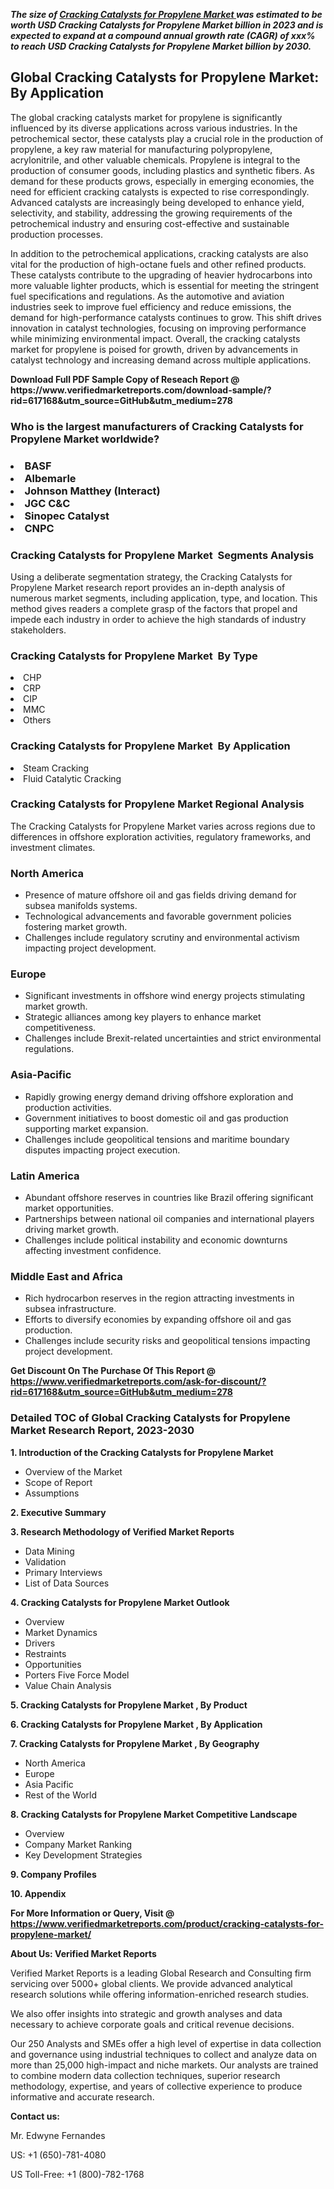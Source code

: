 <p><em><strong>The size of <a href="https://www.verifiedmarketreports.com/download-sample/?rid=617168&utm_source=GitHub&utm_medium=278" target="_blank">Cracking Catalysts for Propylene Market </a> was estimated to be worth USD Cracking Catalysts for Propylene Market billion in 2023 and is expected to expand at a compound annual growth rate (CAGR) of xxx% to reach USD Cracking Catalysts for Propylene Market billion by 2030.</strong></em><br /><h2>Global Cracking Catalysts for Propylene Market: By Application</h2><p>The global cracking catalysts market for propylene is significantly influenced by its diverse applications across various industries. In the petrochemical sector, these catalysts play a crucial role in the production of propylene, a key raw material for manufacturing polypropylene, acrylonitrile, and other valuable chemicals. Propylene is integral to the production of consumer goods, including plastics and synthetic fibers. As demand for these products grows, especially in emerging economies, the need for efficient cracking catalysts is expected to rise correspondingly. Advanced catalysts are increasingly being developed to enhance yield, selectivity, and stability, addressing the growing requirements of the petrochemical industry and ensuring cost-effective and sustainable production processes.</p><p>In addition to the petrochemical applications, cracking catalysts are also vital for the production of high-octane fuels and other refined products. These catalysts contribute to the upgrading of heavier hydrocarbons into more valuable lighter products, which is essential for meeting the stringent fuel specifications and regulations. As the automotive and aviation industries seek to improve fuel efficiency and reduce emissions, the demand for high-performance catalysts continues to grow. This shift drives innovation in catalyst technologies, focusing on improving performance while minimizing environmental impact. Overall, the cracking catalysts market for propylene is poised for growth, driven by advancements in catalyst technology and increasing demand across multiple applications.</p></p><p id="" class=""><strong>Download Full PDF Sample Copy of Reseach Report @ <a target="">https://www.verifiedmarketreports.com/download-sample/?rid=617168&utm_source=GitHub&utm_medium=278</a></strong></p><h3 id="" class="">Who is the largest manufacturers of&nbsp;Cracking Catalysts for Propylene Market worldwide?</h3><h3 class=""></Li><Li>BASF</Li><Li> Albemarle</Li><Li> Johnson Matthey (Interact)</Li><Li> JGC C&C</Li><Li> Sinopec Catalyst</Li><Li> CNPC</h3><h3 id="" class="">Cracking Catalysts for Propylene Market &nbsp;Segments Analysis</h3><p id="" class="">Using a deliberate segmentation strategy, the Cracking Catalysts for Propylene Market research report provides an in-depth analysis of numerous market segments, including application, type, and location. This method gives readers a complete grasp of the factors that propel and impede each industry in order to achieve the high standards of industry stakeholders.</p><h3 id="" class="">Cracking Catalysts for Propylene Market &nbsp;By Type</h3><p></Li><Li>CHP</Li><Li> CRP</Li><Li> CIP</Li><Li> MMC</Li><Li> Others</p><h3 id="" class="">Cracking Catalysts for Propylene Market &nbsp;By Application</h3><p class=""></Li><Li>Steam Cracking</Li><Li> Fluid Catalytic Cracking</p><h3 id="" class="">Cracking Catalysts for Propylene Market Regional Analysis</h3><p id="" class="">The Cracking Catalysts for Propylene Market varies across regions due to differences in offshore exploration activities, regulatory frameworks, and investment climates.</p><h3 id="" class="">North America</h3><ul><li>Presence of mature offshore oil and gas fields driving demand for subsea manifolds systems.</li><li>Technological advancements and favorable government policies fostering market growth.</li><li>Challenges include regulatory scrutiny and environmental activism impacting project development.</li></ul><h3 id="" class="">Europe</h3><ul><li>Significant investments in offshore wind energy projects stimulating market growth.</li><li>Strategic alliances among key players to enhance market competitiveness.</li><li>Challenges include Brexit-related uncertainties and strict environmental regulations.</li></ul><h3 id="" class="">Asia-Pacific</h3><ul><li>Rapidly growing energy demand driving offshore exploration and production activities.</li><li>Government initiatives to boost domestic oil and gas production supporting market expansion.</li><li>Challenges include geopolitical tensions and maritime boundary disputes impacting project execution.</li></ul><h3 id="" class="">Latin America</h3><ul><li>Abundant offshore reserves in countries like Brazil offering significant market opportunities.</li><li>Partnerships between national oil companies and international players driving market growth.</li><li>Challenges include political instability and economic downturns affecting investment confidence.</li></ul><h3 id="" class="">Middle East and Africa</h3><ul><li>Rich hydrocarbon reserves in the region attracting investments in subsea infrastructure.</li><li>Efforts to diversify economies by expanding offshore oil and gas production.</li><li>Challenges include security risks and geopolitical tensions impacting project development.</li></ul><p id="" class=""><strong>Get Discount On The Purchase Of This Report @ <a href="https://www.verifiedmarketreports.com/ask-for-discount/?rid=617168&utm_source=GitHub&utm_medium=278" target="_blank">https://www.verifiedmarketreports.com/ask-for-discount/?rid=617168&utm_source=GitHub&utm_medium=278</a></strong></p><h3 id="" class="">Detailed TOC of Global Cracking Catalysts for Propylene Market Research Report, 2023-2030</h3><p id="" class=""><strong>1. Introduction of the Cracking Catalysts for Propylene Market </strong></p><ul><li>Overview of the Market</li><li>Scope of Report</li><li>Assumptions</li></ul><p id="" class=""><strong>2. Executive Summary</strong></p><p id="" class=""><strong>3. Research Methodology of Verified Market Reports</strong></p><ul><li>Data Mining</li><li>Validation</li><li>Primary Interviews</li><li>List of Data Sources</li></ul><p id="" class=""><strong>4. Cracking Catalysts for Propylene Market Outlook</strong></p><ul><li>Overview</li><li>Market Dynamics</li><li>Drivers</li><li>Restraints</li><li>Opportunities</li><li>Porters Five Force Model</li><li>Value Chain Analysis</li></ul><p id="" class=""><strong>5. Cracking Catalysts for Propylene Market , By Product</strong></p><p id="" class=""><strong>6. Cracking Catalysts for Propylene Market , By Application</strong></p><p id="" class=""><strong>7. Cracking Catalysts for Propylene Market , By Geography</strong></p><ul><li>North America</li><li>Europe</li><li>Asia Pacific</li><li>Rest of the World</li></ul><p id="" class=""><strong>8. Cracking Catalysts for Propylene Market Competitive Landscape</strong></p><ul><li>Overview</li><li>Company Market Ranking</li><li>Key Development Strategies</li></ul><p id="" class=""><strong>9. Company Profiles</strong></p><p id="" class=""><strong>10. Appendix</strong></p><p id="" class=""><strong>For More Information or Query, Visit @ <a href="https://www.verifiedmarketreports.com/product/cracking-catalysts-for-propylene-market/" target="_blank">https://www.verifiedmarketreports.com/product/cracking-catalysts-for-propylene-market/</a></strong></p><p id="" class=""><strong>About Us: Verified Market Reports</strong></p><p id="" class="">Verified Market Reports is a leading Global Research and Consulting firm servicing over 5000+ global clients. We provide advanced analytical research solutions while offering information-enriched research studies.</p><p id="" class="">We also offer insights into strategic and growth analyses and data necessary to achieve corporate goals and critical revenue decisions.</p><p id="" class="">Our 250 Analysts and SMEs offer a high level of expertise in data collection and governance using industrial techniques to collect and analyze data on more than 25,000 high-impact and niche markets. Our analysts are trained to combine modern data collection techniques, superior research methodology, expertise, and years of collective experience to produce informative and accurate research.</p><p id="" class=""><strong>Contact us:</strong></p><p id="" class="">Mr. Edwyne Fernandes</p><p id="" class="">US: +1 (650)-781-4080</p><p id="" class="">US Toll-Free: +1 (800)-782-1768</p>
